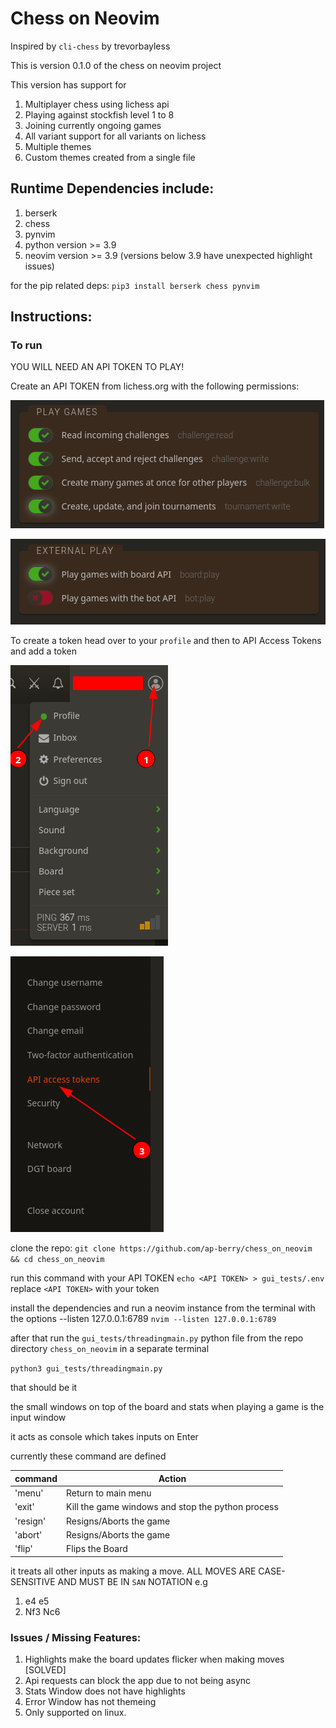 # Chess on Neovim

Inspired by `cli-chess` by trevorbayless

This is version 0.1.0 of the chess on neovim project

This version has support for
1. Multiplayer chess using lichess api
2. Playing against stockfish level 1 to 8
3. Joining currently ongoing games
4. All variant support for all variants on lichess
5. Multiple themes
6. Custom themes created from a single file

## Runtime Dependencies include:
1. berserk
2. chess
3. pynvim
4. python version >= 3.9 
5. neovim version >= 3.9 (versions below 3.9 have unexpected highlight issues)

for the pip related deps:
`pip3 install berserk chess pynvim`

## Instructions:

### To run
YOU WILL NEED AN API TOKEN TO PLAY!

Create an API TOKEN from lichess.org
with the following permissions:

![alt text](resources/perms.png)

![alt text](<resources/perms 2.png>)

To create a token head over to your `profile` and then to API Access Tokens and add a token 

![alt text](<resources/steps 1 2.png>)

![alt text](<resources/step 3.png>)

clone the repo:
`git clone https://github.com/ap-berry/chess_on_neovim && cd chess_on_neovim`

run this command with your API TOKEN
`echo <API TOKEN> > gui_tests/.env`
replace `<API TOKEN>` with your token



install the dependencies and run a neovim instance from the terminal with the options --listen 127.0.0.1:6789
`nvim --listen 127.0.0.1:6789`

after that run the `gui_tests/threadingmain.py` python file from the repo directory `chess_on_neovim` in a separate terminal

`python3 gui_tests/threadingmain.py`

that should be it


the small windows on top of the board and stats when playing a game is the input window

it acts as console which takes inputs on Enter

currently these command are defined

| command | Action |
| -------- | ---------|
| 'menu' | Return to main menu|
| 'exit' | Kill the game windows and stop the python process |
| 'resign' | Resigns/Aborts the game |
| 'abort' | Resigns/Aborts the game |
| 'flip' | Flips the Board |


it treats all other inputs as making a move.
ALL MOVES ARE CASE-SENSITIVE AND MUST BE IN `SAN` NOTATION
e.g
1. e4 e5
2. Nf3 Nc6

### Issues / Missing Features:

1. Highlights make the board updates flicker when making moves [SOLVED]
2. Api requests can block the app due to not being async
3. Stats Window does not have highlights
4. Error Window has not themeing
5. Only supported on linux.
